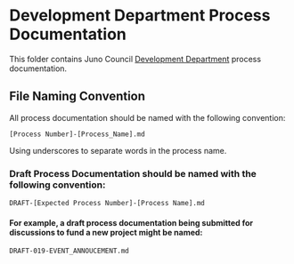 # Development Department Process Documentation

This folder contains Juno Council [Development Department](https://daodao.zone/dao/juno1gyjl26rnqqyk6cuh6nqtvx8t885jgqagusvpqpvtgaygcjg2wjdqz0rzle/proposals) process documentation.

## File Naming Convention

All process documentation should be named with the following convention:

`[Process Number]-[Process_Name].md`

Using underscores to separate words in the process name.

### Draft Process Documentation should be named with the following convention:

`DRAFT-[Expected Process Number]-[Process Name].md`

#### For example, a draft process documentation being submitted for discussions to fund a new project might be named:

`DRAFT-019-EVENT_ANNOUCEMENT.md`
